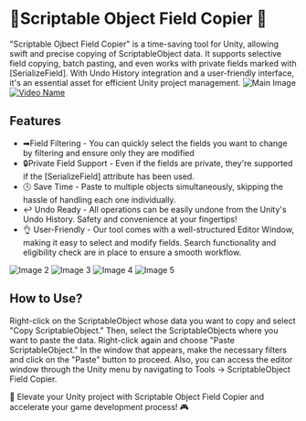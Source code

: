 # 🌟Scriptable Object Field Copier 🌟

"Scriptable Ojbect Field Copier" is a time-saving tool for Unity, allowing swift and precise copying of ScriptableObject data. It supports selective field copying, batch pasting, and even works with private fields marked with [SerializeField]. With Undo History integration and a user-friendly interface, it's an essential asset for efficient Unity project management.
![Main Image](https://i.ibb.co/HdrzdQM/scriptableobjectfieldcopier1-1.jpg)
[![Video Name](https://i.ibb.co/mFGRDVn/video.png)](https://youtu.be/D5oiuVO0FjU)
## Features
- ➡Field Filtering - You can quickly select the fields you want to change by filtering and ensure only they are modified
- 🔒Private Field Support - Even if the fields are private, they're supported if the [SerializeField] attribute has been used.
- 🕓 Save Time - Paste to multiple objects simultaneously, skipping the hassle of handling each one individually.
- ↩️ Undo Ready - All operations can be easily undone from the Unity's Undo History. Safety and convenience at your fingertips!
- 👌 User-Friendly - Our tool comes with a well-structured Editor Window, making it easy to select and modify fields. Search functionality and eligibility check are in place to ensure a smooth workflow.

![Image 2](https://i.ibb.co/qkY66SG/scriptableobjectfieldcopier-2.jpg)
![Image 3](https://i.ibb.co/t2sbXmq/scriptableobjectfieldcopier-3.jpg)
![Image 4](https://i.ibb.co/31dMvzF/scriptableobjectfieldcopier-5.jpg)
![Image 5](https://i.ibb.co/D76Wyny/scriptableobjectfieldcopier-4.jpg)
## How to Use?
Right-click on the ScriptableObject whose data you want to copy and select "Copy ScriptableObject."
Then, select the ScriptableObjects where you want to paste the data. Right-click again and choose "Paste ScriptableObject."
In the window that appears, make the necessary filters and click on the "Paste" button to proceed.
Also, you can access the editor window through the Unity menu by navigating to Tools -> ScriptableObject Field Copier.

🚀 Elevate your Unity project with Scriptable Object Field Copier and accelerate your game development process! 🎮
